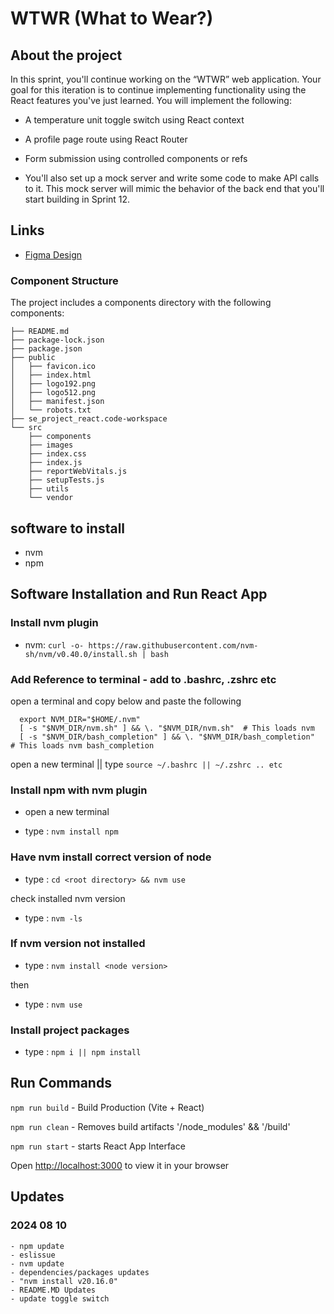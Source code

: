 # WTWR (What to Wear?)

## About the project

In this sprint, you'll continue working on the “WTWR” web application. Your goal for this iteration is to continue implementing functionality using the React features you've just learned. You will implement the following:

- A temperature unit toggle switch using React context

- A profile page route using React Router

- Form submission using controlled components or refs

- You'll also set up a mock server and write some code to make API calls to it. This mock server will mimic the behavior of the back end that you'll start building in Sprint 12.

## Links

- [Figma Design](https://www.figma.com/file/DTojSwldenF9UPKQZd6RRb/Sprint-10%3A-WTWR)

### Component Structure

The project includes a components directory with the following components:

```
├── README.md
├── package-lock.json
├── package.json
├── public
│   ├── favicon.ico
│   ├── index.html
│   ├── logo192.png
│   ├── logo512.png
│   ├── manifest.json
│   └── robots.txt
├── se_project_react.code-workspace
└── src
    ├── components
    ├── images
    ├── index.css
    ├── index.js
    ├── reportWebVitals.js
    ├── setupTests.js
    ├── utils
    └── vendor
```

## software to install

- nvm
- npm

## Software Installation and Run React App

### Install nvm plugin

- nvm: `curl -o- https://raw.githubusercontent.com/nvm-sh/nvm/v0.40.0/install.sh | bash`

### Add Reference to terminal - add to .bashrc, .zshrc etc

open a terminal and copy below and paste the following

```
  export NVM_DIR="$HOME/.nvm"
  [ -s "$NVM_DIR/nvm.sh" ] && \. "$NVM_DIR/nvm.sh"  # This loads nvm
  [ -s "$NVM_DIR/bash_completion" ] && \. "$NVM_DIR/bash_completion"  # This loads nvm bash_completion
```

open a new terminal || type `source ~/.bashrc || ~/.zshrc .. etc`

### Install npm with nvm plugin

- open a new terminal

- type : `nvm install npm`

### Have nvm install correct version of node

- type : `cd <root directory> && nvm use`

check installed nvm version

- type : `nvm -ls`

### If nvm version not installed

- type : `nvm install <node version>`

then

- type : `nvm use`

### Install project packages

- type : `npm i || npm install`

## Run Commands

`npm run build` - Build Production (Vite + React)

`npm run clean` - Removes build artifacts '/node_modules' && '/build'

`npm run start` - starts React App Interface

Open [http://localhost:3000](http://localhost:3000) to view it in your browser

## Updates

### 2024 08 10

    - npm update
    - eslissue
    - nvm update
    - dependencies/packages updates
    - "nvm install v20.16.0"
    - README.MD Updates
    - update toggle switch 
    
